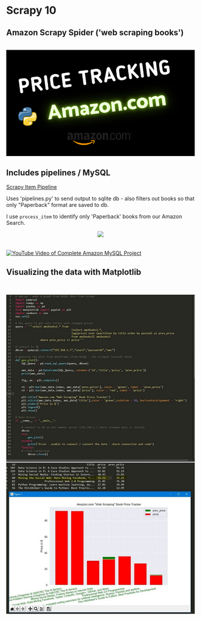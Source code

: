 # Scrapy 10

## Amazon Scrapy Spider ('web scraping books')
<br>
<a href="https://youtu.be/grkwcZmfeLA">
  <img src="/images/price tracking.png" alt="YouTube Video of Complete Amazon MySQL Project inc Matplotlib" style="">
</a> 
<br>


## Includes pipelines / MySQL

[Scrapy Item Pipeline ](https://docs.scrapy.org/en/latest/topics/item-pipeline.html)

Uses 'pipelines.py' to send output to sqlite db - also filters out books so that only "Paperback" format are saved to db.

I use `process_item` to identify only 'Paperback' books from our Amazon Search.

<p align="center">
  <img src="/images/pb1_LI.jpg">
</p>
<br>

<a href="https://youtu.be/FbJg4AOknGY">
  <img src="/images/phpmyadmin_screenshot-800w.png" alt="YouTube Video of Complete Amazon MySQL Project" style="">
</a> 

## Visualizing the data with Matplotlib
<br>
<p align="center">
  <img src="/images/Visualization_and_Code.png">
</p>

